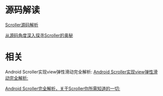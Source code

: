 # 源码解读 #

[Scroller源码解析](https://github.com/Skykai521/AndroidSdkSourceAnalysis/blob/master/article/Scroller%E6%BA%90%E7%A0%81%E5%88%86%E6%9E%90.md "Scroller源码解读")

[从源码角度深入探寻Scroller的奥秘](https://blog.csdn.net/IT_XF/article/details/83344780)

# 相关 #

Android Scroller实现view弹性滑动完全解析:
[Android Scroller实现view弹性滑动完全解析:](https://www.jianshu.com/p/9419262a342a)



[Android Scroller完全解析，关于Scroller你所需知道的一切:](http://blog.csdn.net/guolin_blog/article/details/48719871)